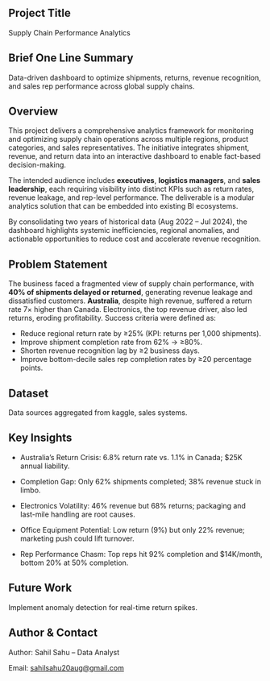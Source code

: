 ## Project Title
Supply Chain Performance Analytics

## Brief One Line Summary
Data-driven dashboard to optimize shipments, returns, revenue recognition, and sales rep performance across global supply chains.

## Overview
This project delivers a comprehensive analytics framework for monitoring and optimizing supply chain operations across multiple regions, product categories, and sales representatives. The initiative integrates shipment, revenue, and return data into an interactive dashboard to enable fact-based decision-making.

The intended audience includes **executives**, **logistics managers**, and **sales leadership**, each requiring visibility into distinct KPIs such as return rates, revenue leakage, and rep-level performance. The deliverable is a modular analytics solution that can be embedded into existing BI ecosystems.

By consolidating two years of historical data (Aug 2022 – Jul 2024), the dashboard highlights systemic inefficiencies, regional anomalies, and actionable opportunities to reduce cost and accelerate revenue recognition.

## Problem Statement
The business faced a fragmented view of supply chain performance, with **40% of shipments delayed or returned**, generating revenue leakage and dissatisfied customers. **Australia**, despite high revenue, suffered a return rate 7× higher than Canada. Electronics, the top revenue driver, also led returns, eroding profitability. Success criteria were defined as:  
- Reduce regional return rate by ≥25% (KPI: returns per 1,000 shipments).  
- Improve shipment completion rate from 62% → ≥80%.  
- Shorten revenue recognition lag by ≥2 business days.  
- Improve bottom-decile sales rep completion rates by ≥20 percentage points.

## Dataset
Data sources aggregated from kaggle, sales systems.

## Key Insights

* Australia’s Return Crisis: 6.8% return rate vs. 1.1% in Canada; $25K annual liability.

* Completion Gap: Only 62% shipments completed; 38% revenue stuck in limbo.

* Electronics Volatility: 46% revenue but 68% returns; packaging and last-mile handling are root causes.

* Office Equipment Potential: Low return (9%) but only 22% revenue; marketing push could lift turnover.

* Rep Performance Chasm: Top reps hit 92% completion and $14K/month, bottom 20% at 50% completion.

## Future Work

Implement anomaly detection for real-time return spikes.

## Author & Contact

Author: Sahil Sahu – Data Analyst

Email: sahilsahu20aug@gmail.com
